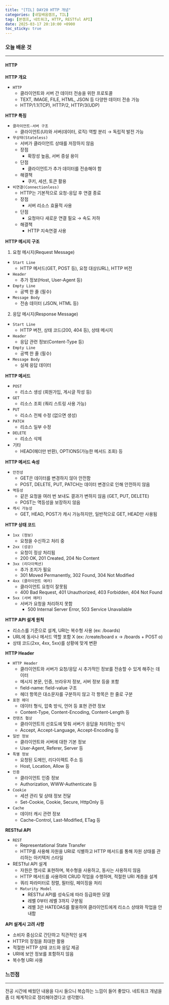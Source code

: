 ```yaml
---
title: "[TIL] DAY20 HTTP 개념"
categories: [내일배움캠프, TIL]
tag: [본캠프, 네트워크, HTTP, RESTful API]
date: 2025-03-17 20:10:00 +0900
toc_sticky: true
---
```

### 오늘 배운 것
***
#### HTTP
**HTTP 개요**
- `HTTP`
  - 클라이언트와 서버 간 데이터 전송을 위한 프로토콜
  - TEXT, IMAGE, FILE, HTML, JSON 등 다양한 데이터 전송 가능
  - HTTP/1.1(TCP), HTTP/2, HTTP/3(UDP)

**HTTP 특징**
- `클라이언트-서버 구조`
  - 클라이언트(UI)와 서버(데이터, 로직) 역할 분리 → 독립적 발전 가능
- `무상태(Stateless)`
  - 서버가 클라이언트 상태를 저장하지 않음
  - 장점
    - 확장성 높음, 서버 증설 용이
  - 단점
    - 클라이언트가 추가 데이터를 전송해야 함
  - 해결책
    - 쿠키, 세션, 토큰 활용
- `비연결(Connectionless)`
  - HTTP는 기본적으로 요청-응답 후 연결 종료
  - 장점
    - 서버 리소스 효율적 사용
  - 단점
    - 요청마다 새로운 연결 필요 → 속도 저하
  - 해결책
    - HTTP 지속연결 사용

**HTTP 메시지 구조**
1. 요청 메시지(Request Message)
  - `Start Line`
    - HTTP 메서드(GET, POST 등), 요청 대상(URL), HTTP 버전
  - `Header`
    - 추가 정보(Host, User-Agent 등)
  - `Empty Line`
    - 공백 한 줄 (필수)
  - `Message Body`
    - 전송 데이터 (JSON, HTML 등)
2. 응답 메시지(Response Message)
  - `Start Line`
    - HTTP 버전, 상태 코드(200, 404 등), 상태 메시지
  - `Header`
    - 응답 관련 정보(Content-Type 등)
  - `Empty Line`
    - 공백 한 줄 (필수)
  - `Message Body`
    - 실제 응답 데이터

**HTTP 메서드**
- `POST`
  - 리소스 생성 (회원가입, 게시글 작성 등)
- `GET`
  - 리소스 조회 (쿼리 스트링 사용 가능)
- `PUT`
  - 리소스 전체 수정 (없으면 생성)
- `PATCH`
  - 리소스 일부 수정
- `DELETE`
  - 리소스 삭제
- 기타
  - HEAD(헤더만 반환), OPTIONS(가능한 메서드 조회) 등

**HTTP 메서드 속성**
- `안전성`
  - GET은 데이터를 변경하지 않아 안전함
  - POST, DELETE, PUT, PATCH는 데이터 변경으로 인해 안전하지 않음
- `멱등성`
  - 같은 요청을 여러 번 보내도 결과가 변하지 않음 (GET, PUT, DELETE)
  - POST는 멱등성을 보장하지 않음
- `캐시 가능성`
  - GET, HEAD, POST가 캐시 가능하지만, 일반적으로 GET, HEAD만 사용됨

**HTTP 상태 코드**
- `1xx (정보)`
  - 요청을 수신하고 처리 중
- `2xx (성공)`
  - 요청이 정상 처리됨
  - 200 OK, 201 Created, 204 No Content
- `3xx (리다이렉션)`
  - 추가 조치가 필요
  - 301 Moved Permanently, 302 Found, 304 Not Modified
- `4xx (클라이언트 에러)`
  - 클라이언트 요청이 잘못됨
  - 400 Bad Request, 401 Unauthorized, 403 Forbidden, 404 Not Found
- `5xx (서버 에러)`
  - 서버가 요청을 처리하지 못함
    - 500 Internal Server Error, 503 Service Unavailable

**HTTP API 설계 원칙**
- 리소스를 기준으로 설계, URI는 복수형 사용 (ex: /boards)
- URL에 동사나 메서드 역할 포함 X (ex: /create/board x → /boards + POST o)
- 상태 코드(2xx, 4xx, 5xx)를 상황에 맞게 변환

**HTTP Header**
- `HTTP Header`
  - 클라이언트와 서버가 요청/응답 시 추가적인 정보를 전송할 수 있게 해주는 데이터
  - 메시지 본문, 인증, 브라우저 정보, 서버 정보 등을 포함
  - field-name: field-value 구조
  - 헤더 항목은 대소문자를 구분하지 않고 각 항목은 한 줄로 구분
- `표현 헤더`
  - 데이터 형식, 압축 방식, 언어 등 표현 관련 정보
  - Content-Type, Content-Encoding, Content-Length 등
- `컨텐츠 협상`
  - 클라이언트의 선호도에 맞춰 서버가 응답을 처리하는 방식
  - Accept, Accept-Language, Accept-Encoding 등
- `일반 정보`
  - 클라이언트와 서버에 대한 기본 정보
  - User-Agent, Referer, Server 등
- `특별 정보`
  - 요청된 도메인, 리다이렉트 주소 등
  - Host, Location, Allow 등
- `인증`
  - 클라이언트 인증 정보
  - Authorization, WWW-Authenticate 등
- `Cookie`
  - 세션 관리 및 상태 정보 전달
  - Set-Cookie, Cookie, Secure, HttpOnly 등
- `Cache`
  - 데이터 캐시 관련 정보
  - Cache-Control, Last-Modified, ETag 등

**RESTful API**
- `REST`
  - Representational State Transfer
  - HTTP를 사용해 자원을 URI로 식별하고 HTTP 메서드를 통해 자원 상태를 관리하는 아키텍처 스타일
- RESTful API 설계
  - 자원은 명사로 표현하며, 복수형을 사용하고, 동사는 사용하지 않음
  - HTTP 메서드를 사용하여 CRUD 작업을 수행하며, 적절한 URI 계층을 설계
  - 쿼리 파라미터로 정렬, 필터링, 페이징을 처리
  - `Maturity Model`
    - RESTful API를 성숙도에 따라 등급화한 모델
    - 레벨 0부터 레벨 3까지 구분됨
    - 레벨 3은 HATEOAS를 활용하여 클라이언트에게 리소스 상태와 작업을 안내함

**API 설계시 고려 사항**
- 소비자 중심으로 간단하고 직관적인 설계
- HTTP의 장점을 최대한 활용
- 적절한 HTTP 상태 코드와 응답 제공
- URI에 보안 정보를 포함하지 않음
- 복수형 URI 사용

### 느낀점
***
전공 시간에 배웠던 내용을 다시 들으니 복습하는 느낌이 들어 좋았다. 네트워크 개념을 좀 더 체계적으로 정리해야겠다고 생각했다.
